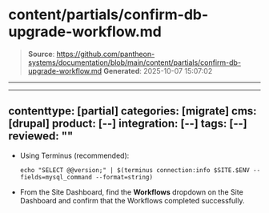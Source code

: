 # content/partials/confirm-db-upgrade-workflow.md

> **Source**: https://github.com/pantheon-systems/documentation/blob/main/content/partials/confirm-db-upgrade-workflow.md
> **Generated**: 2025-10-07 15:07:02

---

---
contenttype: [partial]
categories: [migrate]
cms: [drupal]
product: [--]
integration: [--]
tags: [--]
reviewed: ""
---

- Using Terminus (recommended):

  ```shell{promptUser:user}
  echo "SELECT @@version;" | $(terminus connection:info $SITE.$ENV --fields=mysql_command --format=string)
  ```

- From the Site Dashboard, find the **Workflows** <Icon icon="angleDown" /> dropdown on the Site Dashboard and confirm that the Workflows completed successfully.
